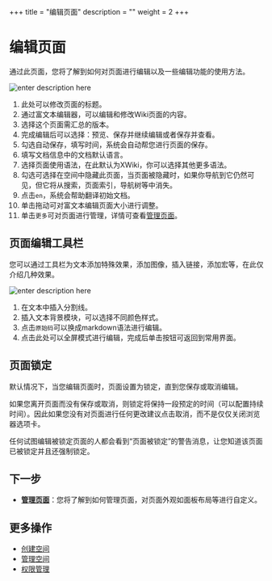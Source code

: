 ﻿+++
title = "编辑页面"
description = ""
weight = 2
+++

# 编辑页面

通过此页面，您将了解到如何对页面进行编辑以及一些编辑功能的使用方法。

![enter description here](/docs/user-guide/wiki/image/edict-page.png)

1. 此处可以修改页面的标题。
2. 通过富文本编辑器，可以编辑和修改Wiki页面的内容。
3. 选择这个页面需汇总的版本。
4. 完成编辑后可以选择：预览、保存并继续编辑或者保存并查看。
5. 勾选自动保存，填写时间，系统会自动帮您进行页面的保存。
6. 填写文档信息中的文档默认语言。
7. 选择页面使用语法，在此默认为XWiki，你可以选择其他更多语法。
8. 勾选可选择在空间中隐藏此页面，当页面被隐藏时，如果你导航到它仍然可见，但它将从搜索，页面索引，导航树等中消失。
9. 点击`en`，系统会帮助翻译初始文档。
10. 单击拖动可对富文本编辑页面大小进行调整。
11. 单击`更多`可对页面进行管理，详情可查看[管理页面](../manage-page)。

## 页面编辑工具栏

您可以通过工具栏为文本添加特殊效果，添加图像，插入链接，添加宏等，在此仅介绍几种效果。

![enter description here](/docs/user-guide/wiki/image/toolbar.png)

1. 在文本中插入分割线。
2. 插入文本背景模块，可以选择不同颜色样式。
3. 点击`原始码`可以换成markdown语法进行编辑。
4. 点击此处可以全屏模式进行编辑，完成后单击按钮可返回到常用界面。

## 页面锁定
    
默认情况下，当您编辑页面时，页面设置为锁定，直到您保存或取消编辑。 

如果您离开页面而没有保存或取消，则锁定将保持一段预定的时间（可以配置持续时间）。因此如果您没有对页面进行任何更改建议点击取消，而不是仅仅关闭浏览器选项卡。

任何试图编辑被锁定页面的人都会看到“页面被锁定”的警告消息，让您知道该页面已被锁定并且还强制锁定。


## 下一步

- [**管理页面**](../manage-page)：您将了解到如何管理页面，对页面外观如面板布局等进行自定义。


## 更多操作

- [创建空间](../../space/create-space)
- [管理空间](../../space/manage-space) 
- [权限管理](../../hierarchy)





